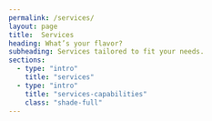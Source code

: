 ```yaml
---
permalink: /services/
layout: page
title:  Services
heading: What’s your flavor?
subheading: Services tailored to fit your needs.
sections:
  - type: "intro"
    title: "services"
  - type: "intro"
    title: "services-capabilities"
    class: "shade-full"
---
```

